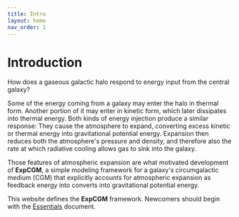```yaml
---
title: Intro
layout: home
nav_order: 1
---
```


<title>ExpCGM</title> <script src="https://polyfill.io/v3/polyfill.min.js?features=es6"></script> <script> MathJax = { tex: { inlineMath: [['$', '$']], displayMath: [ ['$$','$$'], ["\\(","\\)"] ], processEscapes: true } }; </script> <script id="MathJax-script" async src="https://cdn.jsdelivr.net/npm/mathjax@3/es5/tex-chtml.js"> </script>

# Introduction

How does a gaseous galactic halo respond to energy input from the central galaxy?

Some of the energy coming from a galaxy may enter the halo in thermal form. Another portion of it may enter in kinetic form, which later dissipates into thermal energy. Both kinds of energy injection produce a similar response: They cause the atmosphere to expand, converting excess kinetic or thermal energy into gravitational potential energy. Expansion then reduces both the atmosphere's pressure and density, and therefore also the rate at which radiative cooling allows gas to sink into the galaxy.

Those features of atmospheric expansion are what motivated development of **ExpCGM**, a simple modeling framework for a galaxy's circumgalactic medium (CGM) that explicitly accounts for atmospheric expansion as feedback energy into converts into gravitational potential energy.

This website defines the **ExpCGM** framework. Newcomers should begin with the [Essentials](Essentials) document.
